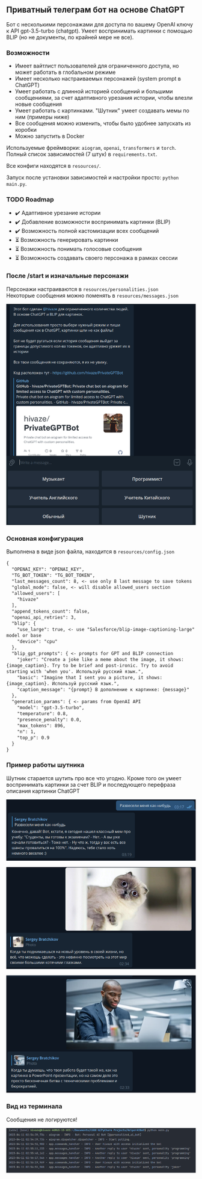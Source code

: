 ## Приватный телеграм бот на основе ChatGPT

Бот с несколькими персонажами для доступа по вашему OpenAI ключу к API gpt-3.5-turbo (chatgpt). 
Умеет воспринимать картинки с помощью BLIP (но не документы, по крайней мере не все).

### Возможности
- Имеет вайтлист пользователей для ограниченного доступа, но может работать в глобальном режиме
- Имеет несколько настраиваемых персонажей (system prompt в ChatGPT)
- Умеет работать с длинной историей сообщений и большими сообщениями,
за счет адаптивного урезания истории, чтобы влезли новые сообщения
- Умеет работать с картинками. "Шутник" умеет создавать мемы по ним (примеры ниже)
- Все сообщения можно изменить, чтобы было удобнее запускать из коробки
- Можно запустить в Docker

Используемые фреймворки: `aiogram`, `openai`, `transformers` и `torch`. \
Полный список зависимостей (7 штук) в `requirements.txt`.

Все конфиги находятся в `resources/`.

Запуск после установки зависимостей и настройки просто: `python main.py`.

### TODO Roadmap
- ✔️ Адаптивное урезание истории
- ✔️ Добавление возможности воспринимать картинки (BLIP)
- ✔️ Возможность полной кастомизации всех сообщений
- ⏳ Возможность генерировать картинки
- ⏳ Возможность понимать голосовые сообщения
- ⏳ Возможность создавать своего персонажа в рамках сессии

### После /start и изначальные персонажи

Персонажи настраиваются в `resources/personalities.json` \
Некоторые сообщения можно поменять в `resources/messages.json`

![after_start.png](docs%2Fafter_start.png)

### Основная конфигурация

Выполнена в виде json файла, находится в `resources/config.json` 

```
{
  "OPENAI_KEY": "OPENAI_KEY",
  "TG_BOT_TOKEN": "TG_BOT_TOKEN",
  "last_messages_count": 8, <- use only 8 last message to save tokens
  "global_mode": false, <- will disable allowed_users section
  "allowed_users": [
    "hivaze"
  ],
  "append_tokens_count": false,
  "openai_api_retries": 3,
  "blip": {
    "use_large": true, <- use "Salesforce/blip-image-captioning-large" model or base
    "device": "cpu"
  },
  "blip_gpt_prompts": { <- prompts for GPT and BLIP connection
    "joker": "Create a joke like a meme about the image, it shows: {image_caption}. Try to be brief and post-ironic. Try to avoid starting with 'when you'. Используй русский язык.",
    "basic": "Imagine that I sent you a picture, it shows: {image_caption}. Используй русский язык.",
    "caption_message": "{prompt} В дополнение к картинке: {message}"
  },
  "generation_params": { <- params from OpenAI API
    "model": "gpt-3.5-turbo",
    "temperature": 0.8,
    "presence_penalty": 0.0,
    "max_tokens": 896,
    "n": 1,
    "top_p": 0.9
  }
}
```

### Пример работы шутника

Шутник старается шутить про все что угодно. Кроме того он умеет воспринимать картинки за счет BLIP и последующего перефраза описания картинки ChatGPT

![joker_example.png](docs%2Fjoker_example.png)

![image_joker_example_2.png](docs%2Fimage_joker_example_2.png)

![image_joker_example_1.png](docs%2Fimage_joker_example_1.png)

### Вид из терминала

Сообщения не логируются!

![terminal_view.png](docs%2Fterminal_view.png)